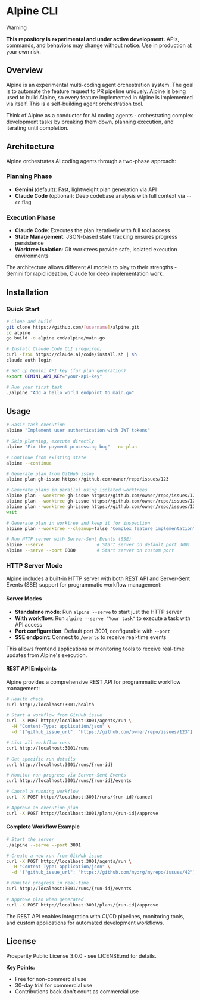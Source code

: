 # Alpine CLI

> [!WARNING]
> **This repository is experimental and under active development.** APIs, commands, and behaviors may change without notice. Use in production at your own risk.

## Overview

Alpine is an experimental multi-coding agent orchestration system. The goal is to automate the feature request to PR pipeline uniquely. Alpine is being used to build Alpine, so every feature implemented in Alpine is implemented via itself. This is a self-building agent orchestration tool.

Think of Alpine as a conductor for AI coding agents - orchestrating complex development tasks by breaking them down, planning execution, and iterating until completion.


## Architecture

Alpine orchestrates AI coding agents through a two-phase approach:

### Planning Phase
- **Gemini** (default): Fast, lightweight plan generation via API
- **Claude Code** (optional): Deep codebase analysis with full context via `--cc` flag

### Execution Phase
- **Claude Code**: Executes the plan iteratively with full tool access
- **State Management**: JSON-based state tracking ensures progress persistence
- **Worktree Isolation**: Git worktrees provide safe, isolated execution environments

The architecture allows different AI models to play to their strengths - Gemini for rapid ideation, Claude for deep implementation work.

## Installation

### Quick Start

```bash
# Clone and build
git clone https://github.com/[username]/alpine.git
cd alpine
go build -o alpine cmd/alpine/main.go

# Install Claude Code CLI (required)
curl -fsSL https://claude.ai/code/install.sh | sh
claude auth login

# Set up Gemini API key (for plan generation)
export GEMINI_API_KEY="your-api-key"

# Run your first task
./alpine "Add a hello world endpoint to main.go"
```

## Usage

```bash
# Basic task execution
alpine "Implement user authentication with JWT tokens"

# Skip planning, execute directly
alpine "Fix the payment processing bug" --no-plan

# Continue from existing state
alpine --continue

# Generate plan from GitHub issue
alpine plan gh-issue https://github.com/owner/repo/issues/123

# Generate plans in parallel using isolated worktrees
alpine plan --worktree gh-issue https://github.com/owner/repo/issues/123 &
alpine plan --worktree gh-issue https://github.com/owner/repo/issues/124 &
alpine plan --worktree gh-issue https://github.com/owner/repo/issues/125 &
wait

# Generate plan in worktree and keep it for inspection
alpine plan --worktree --cleanup=false "Complex feature implementation"

# Run HTTP server with Server-Sent Events (SSE)
alpine --serve                    # Start server on default port 3001
alpine --serve --port 8080        # Start server on custom port
```

### HTTP Server Mode

Alpine includes a built-in HTTP server with both REST API and Server-Sent Events (SSE) support for programmatic workflow management:

#### Server Modes
- **Standalone mode**: Run `alpine --serve` to start just the HTTP server
- **With workflow**: Run `alpine --serve "Your task"` to execute a task with API access
- **Port configuration**: Default port 3001, configurable with `--port`
- **SSE endpoint**: Connect to `/events` to receive real-time events

This allows frontend applications or monitoring tools to receive real-time updates from Alpine's execution.

#### REST API Endpoints

Alpine provides a comprehensive REST API for programmatic workflow management:

```bash
# Health check
curl http://localhost:3001/health

# Start a workflow from GitHub issue
curl -X POST http://localhost:3001/agents/run \
  -H "Content-Type: application/json" \
  -d '{"github_issue_url": "https://github.com/owner/repo/issues/123"}'

# List all workflow runs
curl http://localhost:3001/runs

# Get specific run details
curl http://localhost:3001/runs/{run-id}

# Monitor run progress via Server-Sent Events
curl http://localhost:3001/runs/{run-id}/events

# Cancel a running workflow
curl -X POST http://localhost:3001/runs/{run-id}/cancel

# Approve an execution plan
curl -X POST http://localhost:3001/plans/{run-id}/approve
```

#### Complete Workflow Example

```bash
# Start the server
./alpine --serve --port 3001

# Create a new run from GitHub issue
curl -X POST http://localhost:3001/agents/run \
  -H "Content-Type: application/json" \
  -d '{"github_issue_url": "https://github.com/myorg/myrepo/issues/42"}'

# Monitor progress in real-time
curl http://localhost:3001/runs/{run-id}/events

# Approve plan when generated
curl -X POST http://localhost:3001/plans/{run-id}/approve
```

The REST API enables integration with CI/CD pipelines, monitoring tools, and custom applications for automated development workflows.


## License

Prosperity Public License 3.0.0 - see LICENSE.md for details.

**Key Points:**
- Free for non-commercial use
- 30-day trial for commercial use
- Contributions back don't count as commercial use
